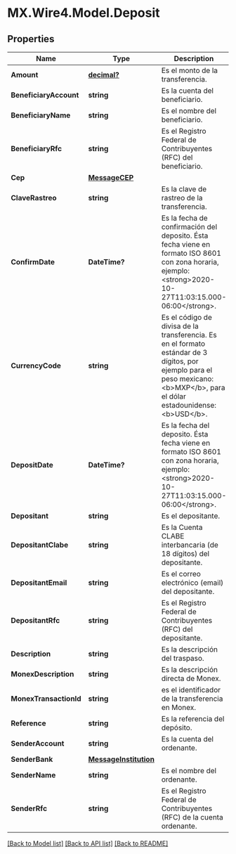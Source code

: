 # MX.Wire4.Model.Deposit
## Properties

Name | Type | Description | Notes
------------ | ------------- | ------------- | -------------
**Amount** | [**decimal?**](BigDecimal.md) | Es el monto de la transferencia. | [optional] 
**BeneficiaryAccount** | **string** | Es la cuenta del beneficiario. | [optional] 
**BeneficiaryName** | **string** | Es el nombre del beneficiario. | [optional] 
**BeneficiaryRfc** | **string** | Es el Registro Federal de Contribuyentes (RFC) del beneficiario. | [optional] 
**Cep** | [**MessageCEP**](MessageCEP.md) |  | [optional] 
**ClaveRastreo** | **string** | Es la clave de rastreo de la transferencia. | [optional] 
**ConfirmDate** | **DateTime?** | Es la fecha de confirmación del deposito. Ésta fecha viene en formato ISO 8601 con zona horaria, ejemplo: &lt;strong&gt;2020-10-27T11:03:15.000-06:00&lt;/strong&gt;. | [optional] 
**CurrencyCode** | **string** | Es el código de divisa de la transferencia. Es en el formato estándar de 3 dígitos, por ejemplo para el peso mexicano: &lt;b&gt;MXP&lt;/b&gt;, para el dólar estadounidense: &lt;b&gt;USD&lt;/b&gt;. | [optional] 
**DepositDate** | **DateTime?** | Es la fecha del deposito.  Ésta fecha viene en formato ISO 8601 con zona horaria, ejemplo: &lt;strong&gt;2020-10-27T11:03:15.000-06:00&lt;/strong&gt;. | [optional] 
**Depositant** | **string** | Es el depositante. | [optional] 
**DepositantClabe** | **string** | Es la Cuenta CLABE interbancaria (de 18 dígitos) del depositante. | [optional] 
**DepositantEmail** | **string** | Es el correo electrónico (email) del depositante. | [optional] 
**DepositantRfc** | **string** | Es el Registro Federal de Contribuyentes (RFC) del depositante. | [optional] 
**Description** | **string** | Es la descripción del traspaso. | [optional] 
**MonexDescription** | **string** | Es la descripción directa de Monex. | [optional] 
**MonexTransactionId** | **string** | es el identificador de la transferencia en Monex. | [optional] 
**Reference** | **string** | Es la referencia del depósito. | [optional] 
**SenderAccount** | **string** | Es la cuenta del ordenante. | [optional] 
**SenderBank** | [**MessageInstitution**](MessageInstitution.md) |  | [optional] 
**SenderName** | **string** | Es el nombre del ordenante. | [optional] 
**SenderRfc** | **string** | Es el Registro Federal de Contribuyentes (RFC) de la cuenta ordenante. | [optional] 

[[Back to Model list]](../README.md#documentation-for-models) [[Back to API list]](../README.md#documentation-for-api-endpoints) [[Back to README]](../README.md)


